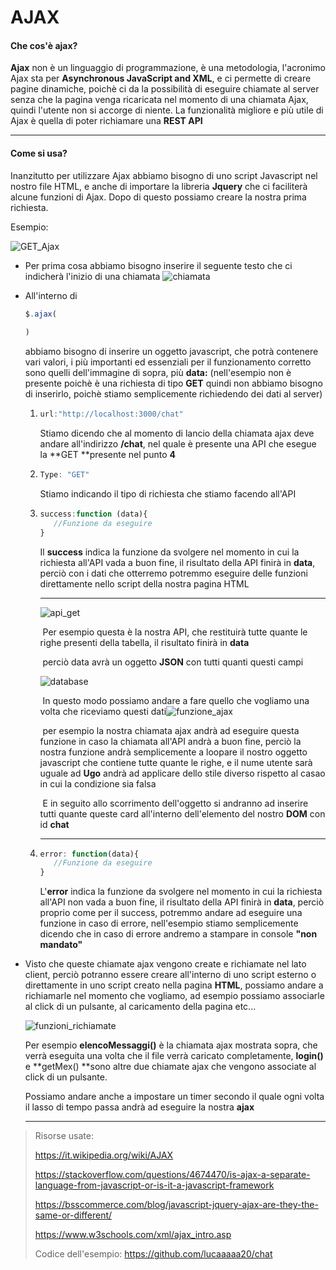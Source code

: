 # AJAX

#### Che cos'è ajax?

**Ajax** non è un linguaggio di programmazione, è una metodologia, l'acronimo Ajax sta per **Asynchronous JavaScript and XML**, e ci permette di creare pagine dinamiche, poichè ci da la possibilità di eseguire chiamate al server senza che la pagina venga ricaricata nel momento di una chiamata Ajax, quindi l'utente non si accorge di niente. La funzionalità migliore e più utile di Ajax è quella di poter richiamare una **REST API**

------

#### Come si usa?

Inanzitutto per utilizzare Ajax abbiamo bisogno di uno script Javascript nel nostro file HTML, e anche di importare la libreria **Jquery** che ci faciliterà alcune funzioni di Ajax. Dopo di questo possiamo creare la nostra prima richiesta.

Esempio:

![GET_Ajax](C:\Users\utente\Desktop\AJAX\GET_Ajax.PNG)

- Per prima cosa abbiamo bisogno inserire il seguente testo che ci indicherà l'inizio di una chiamata ![chiamata](C:\Users\utente\Desktop\Ajax\chiamata.PNG)

- All'interno di 

  ```javascript
  $.ajax(
  	
  )
  ```

  abbiamo bisogno di inserire un oggetto javascript, che potrà contenere vari valori, i più importanti ed essenziali per il funzionamento corretto sono quelli dell'immagine di sopra, più **data:** <dati da inviare>  (nell'esempio non è presente poichè è una richiesta di tipo **GET** quindi non abbiamo bisogno di inserirlo, poichè stiamo semplicemente richiedendo dei dati al server)

  1. ```javascript
     url:"http://localhost:3000/chat"
     ```

     Stiamo dicendo che al momento di lancio della chiamata ajax deve andare all'indirizzo **/chat**, nel quale è presente una API che esegue la **GET **presente nel punto **4**
  
  2. ```javascript
     Type: "GET"
     ```
  
     Stiamo indicando il tipo di richiesta che stiamo facendo all'API
  
  3. ```javascript
     success:function (data){
     	//Funzione da eseguire
     }
     ```
  
     Il **success** indica la funzione da svolgere nel momento in cui la richiesta all'API vada a buon fine, il risultato della API finirà in **data**, perciò con i dati che otterremo potremmo eseguire delle funzioni direttamente nello script della nostra pagina HTML
     
     ------
     
     ![api_get](C:\Users\utente\Desktop\Ajax\api_get.png)
     
     ​	Per esempio questa è la nostra API, che restituirà tutte quante le righe presenti della tabella, il risultato finirà in **data**
     
     ​	perciò data avrà un oggetto **JSON** con tutti quanti questi campi
     
     ![database](C:\Users\utente\Desktop\Ajax\database.png)
     
     ​	In questo modo possiamo andare a fare quello che vogliamo una volta che riceviamo questi dati![funzione_ajax](C:\Users\utente\Desktop\Ajax\funzione_ajax.png)
     
     ​	per esempio la nostra chiamata ajax andrà ad eseguire questa funzione in caso la chiamata all'API andrà a buon fine, 	perciò la nostra funzione andrà semplicemente a loopare il nostro oggetto javascript che contiene tutte quante le 		 	righe, e il nume utente sarà uguale ad **Ugo** andrà ad applicare dello stile diverso rispetto al casao in cui la condizione   	sia falsa	
     
     ​	E in seguito allo scorrimento dell'oggetto si andranno ad inserire tutti quante queste card all'interno dell'elemento del 	nostro **DOM** con id **chat**
     
     ------
     
  5. ```javascript
     error: function(data){
     	//Funzione da eseguire
     }
     ```
  
     L'**error** indica la funzione da svolgere nel momento in cui la richiesta all'API non vada a buon fine, il risultato della API finirà in **data**, perciò proprio come per il success, potremmo andare ad eseguire una funzione in caso di errore, nell'esempio stiamo semplicemente dicendo che in caso di errore andremo a stampare in console **"non mandato"**
  
- Visto che queste chiamate ajax vengono create e richiamate nel lato client, perciò potranno essere creare all'interno di uno script esterno o direttamente in uno script creato nella pagina **HTML**, possiamo andare a richiamarle nel momento che vogliamo, ad esempio possiamo associarle al click di un pulsante, al caricamento della pagina etc...

  ![funzioni_richiamate](C:\Users\utente\Desktop\Ajax\funzioni_richiamate.png)

  Per esempio **elencoMessaggi()** è la chiamata ajax mostrata sopra, che verrà eseguita una volta che il file verrà caricato 	completamente, **login()** e **getMex() **sono altre due chiamate ajax che vengono associate al click di un pulsante.

  Possiamo andare anche a impostare un timer secondo il quale ogni volta il lasso di tempo passa andrà ad eseguire la nostra **ajax**
  
  ------
  
  

> Risorse usate:
>
> https://it.wikipedia.org/wiki/AJAX
>
> https://stackoverflow.com/questions/4674470/is-ajax-a-separate-language-from-javascript-or-is-it-a-javascript-framework
>
> https://bsscommerce.com/blog/javascript-jquery-ajax-are-they-the-same-or-different/
>
> https://www.w3schools.com/xml/ajax_intro.asp
>
> Codice dell'esempio: https://github.com/lucaaaaa20/chat
